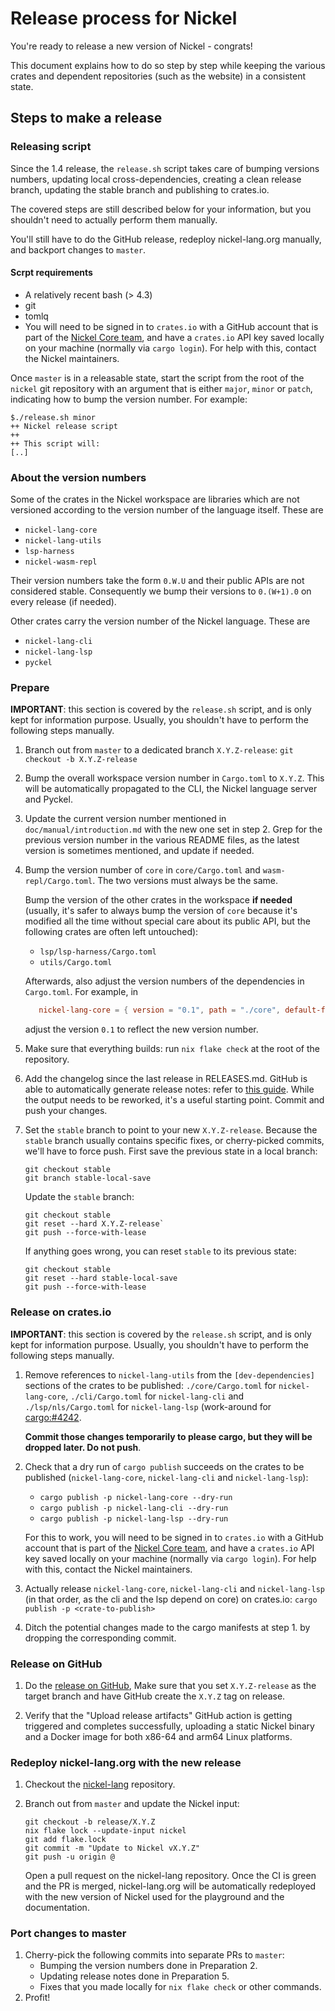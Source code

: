 # Release process for Nickel

You're ready to release a new version of Nickel - congrats!

This document explains how to do so step by step while keeping the various
crates and dependent repositories (such as the website) in a consistent state.

## Steps to make a release

### Releasing script

Since the 1.4 release, the `release.sh` script takes care of bumping versions
numbers, updating local cross-dependencies, creating a clean release branch,
updating the stable branch and publishing to crates.io.

The covered steps are still described below for your information, but you
shouldn't need to actually perform them manually.

You'll still have to do the GitHub release, redeploy nickel-lang.org manually,
and backport changes to `master`.

#### Scrpt requirements

- A relatively recent bash (> 4.3)
- git
- tomlq
- You will need to be signed in to `crates.io` with a GitHub
    account that is part of the [Nickel Core
    team](https://github.com/orgs/nickel-lang/teams/core), and have a
    `crates.io` API key saved locally on your machine (normally via `cargo
    login`). For help with this, contact the Nickel maintainers.

Once `master` is in a releasable state, start the script from the root of the
`nickel` git repository with an argument that is either `major`, `minor` or
`patch`, indicating how to bump the version number. For example:

```console
$./release.sh minor
++ Nickel release script
++
++ This script will:
[..]
```

### About the version numbers

Some of the crates in the Nickel workspace are libraries which are not versioned
according to the version number of the language itself. These are

- `nickel-lang-core`
- `nickel-lang-utils`
- `lsp-harness`
- `nickel-wasm-repl`

Their version numbers take the form `0.W.U` and their public APIs are not
considered stable. Consequently we bump their versions to `0.(W+1).0` on every
release (if needed).

Other crates carry the version number of the Nickel language. These are

- `nickel-lang-cli`
- `nickel-lang-lsp`
- `pyckel`

### Prepare

**IMPORTANT**: this section is covered by the `release.sh` script, and is only
kept for information purpose. Usually, you shouldn't have to perform the
following steps manually.

1. Branch out from `master` to a dedicated branch `X.Y.Z-release`:
   `git checkout -b X.Y.Z-release`
2. Bump the overall workspace version number in `Cargo.toml` to `X.Y.Z`. This
   will be automatically propagated to the CLI, the Nickel language server and
   Pyckel.
3. Update the current version number mentioned in `doc/manual/introduction.md`
   with the new one set in step 2. Grep for the previous version
   number in the various README files, as the latest version is sometimes
   mentioned, and update if needed.
4. Bump the version number of `core` in `core/Cargo.toml` and
   `wasm-repl/Cargo.toml`. The two versions must always be the same.

   Bump the version of the other crates in the workspace **if needed** (usually,
   it's safer to always bump the version of `core` because it's modified all the
   time without special care about its public API, but the following crates are
   often left untouched):

   - `lsp/lsp-harness/Cargo.toml`
   - `utils/Cargo.toml`

   Afterwards, also adjust the version numbers of the dependencies in
   `Cargo.toml`. For example, in

   ```toml
      nickel-lang-core = { version = "0.1", path = "./core", default-features = false }
   ```

   adjust the version `0.1` to reflect the new version number.
5. Make sure that everything builds: run `nix flake check` at the root of the
   repository.
6. Add the changelog since the last release in RELEASES.md. GitHub is able to
   automatically generate release notes: refer to [this
   guide](https://docs.github.com/en/repositories/releasing-projects-on-github/automatically-generated-release-notes).
   While the output needs to be reworked, it's a useful starting point. Commit
   and push your changes.
7. Set the `stable` branch to point to your new `X.Y.Z-release`. Because the
   `stable` branch usually contains specific fixes, or cherry-picked commits,
   we'll have to force push. First save the previous state in a local branch:

   ```console
   git checkout stable
   git branch stable-local-save
   ```

   Update the `stable` branch:

   ```console
   git checkout stable
   git reset --hard X.Y.Z-release`
   git push --force-with-lease
   ```

   If anything goes wrong, you can reset `stable` to its previous state:

   ```console
   git checkout stable
   git reset --hard stable-local-save
   git push --force-with-lease
   ```

### Release on crates.io

**IMPORTANT**: this section is covered by the `release.sh` script, and is only
kept for information purpose. Usually, you shouldn't have to perform the
following steps manually.

1. Remove references to `nickel-lang-utils` from the `[dev-dependencies]`
   sections of the crates to be published: `./core/Cargo.toml` for
   `nickel-lang-core`, `./cli/Cargo.toml` for `nickel-lang-cli` and
   `./lsp/nls/Cargo.toml` for `nickel-lang-lsp` (work-around for
   [cargo:#4242](https://github.com/rust-lang/cargo/issues/4242).

   **Commit those changes temporarily to please cargo, but they will be
   dropped later. Do not push**.
2. Check that a dry run of `cargo publish` succeeds on the crates to be
   published (`nickel-lang-core`, `nickel-lang-cli` and `nickel-lang-lsp`):

   - `cargo publish -p nickel-lang-core --dry-run`
   - `cargo publish -p nickel-lang-cli --dry-run`
   - `cargo publish -p nickel-lang-lsp --dry-run`

   For this to work, you will need to be signed in to `crates.io` with a GitHub
   account that is part of the [Nickel Core
   team](https://github.com/orgs/nickel-lang/teams/core), and have a `crates.io`
   API key saved locally on your machine (normally via `cargo login`). For help
   with this, contact the Nickel maintainers.
3. Actually release `nickel-lang-core`, `nickel-lang-cli` and `nickel-lang-lsp`
   (in that order, as the cli and the lsp depend on core) on crates.io:
   `cargo publish -p <crate-to-publish>`
4. Ditch the potential changes made to the cargo manifests at step 1. by
   dropping the corresponding commit.

### Release on GitHub

1. Do the [release on
   GitHub](https://docs.github.com/en/repositories/releasing-projects-on-github/managing-releases-in-a-repository),
   Make sure that you set `X.Y.Z-release` as the target branch and have GitHub
   create the `X.Y.Z` tag on release.

2. Verify that the "Upload release artifacts" GitHub action is getting triggered
   and completes successfully, uploading a static Nickel binary and a Docker
   image for both x86-64 and arm64 Linux platforms.

### Redeploy nickel-lang.org with the new release

1. Checkout the [nickel-lang](https://github.com/tweag/nickel-lang.org/)
   repository.
2. Branch out from `master` and update the Nickel input:

   ```console
   git checkout -b release/X.Y.Z
   nix flake lock --update-input nickel
   git add flake.lock
   git commit -m "Update to Nickel vX.Y.Z"
   git push -u origin @
   ```

   Open a pull request on the nickel-lang repository. Once the CI is green and
   the PR is merged, nickel-lang.org will be automatically redeployed with the
   new version of Nickel used for the playground and the documentation.

### Port changes to master

1. Cherry-pick the following commits into separate PRs to `master`:
     - Bumping the version numbers done in Preparation 2.
     - Updating release notes done in Preparation 5.
     - Fixes that you made locally for `nix flake check` or other commands.
2. Profit!
